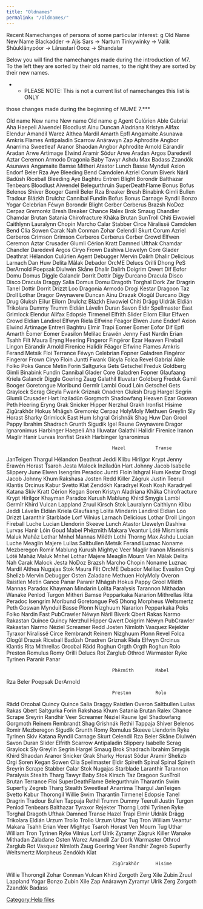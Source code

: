 ```yaml
---
title: "Oldnames"
permalink: "/Oldnames/"
---
```


Recent Namechanges of persons of some particular interest: <nowiki>g Old
Name New Name Blackadder -\> Ajis Sars -\> Nartum Tinkywinky -\> Valik
Shûuklänypóor -\> Lânastarí Oooz -\> Shandalar

</pre>

Below you will find the namechanges made during the introduction of M7.
To the left they are sorted by their old names, to the right they are
sorted by their new names.

- - PLEASE NOTE: This is not a current list of namechanges this list is
    ONLY

those changes made during the beginning of MUME 7.\*\*\*

Old name New name New name Old name <nowiki>g Agent Culúrien Able
Gabrial Aha Haepeli Aiwendel Bloodlust Ainu Duncan Aladriana Kristyn
Alifax Elendur Amandil Warez Althea Mardil Amarth Epfl Angamaite Asunawa
Amkris Flames Antipaladin Scarrow Anárawyn Zap Aphrodite Angbor Anarrima
Sweetleaf Aranor Shaodan Angbor Aphrodite Arnold Eärandir Aradan Arwe
Artimage Elwind Aramir Sõdur Arwe Aradan Argos Daredevil Aztar Ceremon
Armodo Dragonia Baby Tawyr Ashdu Max Badass Zzandôk Asunawa Angamaite
Bamse Mitheri Atastor Lunch Basse Mynduil Axion Endorf Beler Rza Aye
Bleeding Bend Camdolen Azriel Corum Biverk Náril Badûsh Riceball
Bleeding Aye Baghtru Entreri Blight Borondir Balthazar Tenbears
Bloodlust Aiwendel Belegurthruin SuperDeathFlame Bonus Bofus Belenos
Shiver Booger Gamil Beler Rza Breaker Bresh Binabink Gimli Bullen
Tradour Blázkh Drulchz Cannibal Fundin Bofus Bonus Carnage Ryndil Bonzo
Yogar Celebrian Féwyn Borondir Blight Cerber Cerberus Brazsh NoDoz
Cerpaz Gremoréz Bresh Breaker Chance Ralex Brok Smaug Chandler Chamdar
Brutan Satania Chirofracture Khâka Brutan SunTroll Chiti Eiwowíel
Caithlynn Lauralynn Chopin Marcho Calar Stabber Circe Níralissë Camdolen
Bend Clia Sowen Carak Nah Conman Zohar Celendil Skurt Corum Azriel
Cerberos Crimson Crimson Cerberos Cerberus Cerber Crowd Elfwen Ceremon
Aztar Crusader Glumli Cérion Kratt Damned Ufthak Chamdar Chandler
Daredevil Argos Ciryo Frown Dashiva Llewelyn Core Glader Deathrat
Hélandon Culúrien Agent Debugger Mervin Dalirh Dhalir Delicious Larnach
Dan Huw Delita Mâlak Debador OrcME Delucs Orilli Dhong PeS DerArnold
Poepsak Diulwén Skåne Dhalir Dalirh Doigrim Qwert Dif Eofor Domu Domus
Diggle Galandir Dorrit Dottir Digy Durcano Dracula Disco Disco Dracula
Draggy Salia Domus Domu Dragoth Torghal Dork Zar Dragrin Tanel Dottir
Dorrit Drizzt Loo Dragonia Armodo Drogi Kestar Dragoon Taz Droll Lothar
Dragor Gwynavere Duncan Ainu Drazak Ologûl Durcano Digy Drug Gluksh
Eïlur Eilorn Drulchz Blázkh Eiwowíel Chiti Drägg Uldrâk Eldián Trikolara
Dummy Trumm Eldián Lávelin Duran Savon Eldir Spellmaster East Grimlock
Elendur Alifax Edopsie Tirmenel Elfrith Slider Eilorn Eïlur Elfwen Crowd
Eldian Landirol Elfwyn Riela Elfwine Fëagor Elwen June Endorf Axion
Elwind Artimage Entreri Baghtru Elmir Trapi Eomer Èomer Eofor Dif Epfl
Amarth Èomer Eomer Evasilon Melilac Erawén Jenny Fast Nardin Erian Tsahh
Filt Maura Eryng Heering Fingeror Fingéror Ezar Heaven Fireball Lingon
Eärandir Arnold Firenice Halidir Fëagor Elfwine Flames Amkris Ferand
Metsik Floi Terrance Féwyn Celebrian Fopner Galadren Fingéror Fingeror
Frown Ciryo Floin Juntti Fwank Gicyla Folca Revel Gabrial Able Folko
Poks Gance Metin Forin Saltgurka Gets Getschel Freduk Goldberg Gimli
Binabink Fundin Cannibal Glader Core Galadren Fopner Glaufaang Kríela
Galandir Diggle Goering Zaug Galathil Illuvatar Goldberg Freduk Gamil
Booger Goretongue Moribund Germîr Lambi Goud Lóin Getschel Gets Graylock
Scrag Gicyla Fwank Griznak Onadren Gluksh Drug Hargel Segrin Glumli
Crusader Hart Inziladûn Gorgmoth Shadowfang Heaven Ezar Goswan Peth
Heering Eryng Grak Snicker Hipper Nerzhul Grakh Ironfist Hisime
Zigûrakhôr Hokus Mhâgsh Gremoréz Cerpaz HolyMoly Methuen Greylin Sly
Horast Sharky Grimlock East Hum Ishgral Grishnák Shag Huw Dan Grool
Pappy Ibrahim Shadrach Grunth Sigudik Igel Raune Gwynavere Dragor
Ignaronimus Harbinger Haepeli Aha Illuvatar Galathil Halidir Firenice
Iranon Maglir Hanír Lurvas Ironfist Grakh Harbinger Ignaronimus

`                                       Hazel           Transe`

JanTeigen Thargul Hélandon Deathrat Jeddi Klibu Hirilgor Krypt Jenny
Erawén Horast Tsaroh Jesta Malock Inziladûn Hart Johnny Jacob Isabelle
Slippery June Elwen Isengrim Peradoc Juntti Floin Ishgral Hum Kestar
Drogi Jacob Johnny Khum Rakshasa Josten Redd Killer Zágruk Justin
Teerull Klantis Orcinus Kabur Svetto Klat Zendókh Karadryel Kosh Kosh
Karadryel Katana Skiv Kratt Cérion Kegan Soren Kristyn Aladriana Khâka
Chirofracture Krypt Hirilgor Khayman Paradox Kurush Mablung Khird Smygis
Lambi Germîr Khird Vulcan Lappland Zruul Kirsch Stok Lauralynn Caithlynn
Klibu Jeddi Lávelin Eldián Kríela Glaufaang Lolita Mindarin Landirol
Eldian Loo Drizzt Laranthir Starblade Lorf Vilnius Larnach Delicious
Lothar Droll Lingon Fireball Luche Lucian Llendorin Skeeve Lunch Atastor
Llewelyn Dashiva Lurvas Hanír Lóin Goud Mabel Phêzmîth Makara Veantur
Lótë Mismismis Maluk Mahâz Lothar Mnhel Mannas Miléth Lothi Thorng Max
Ashdu Lucian Luche Meaglin Majere Luilas Saltbullen Metsik Ferand Luznac
Noname Mezberegon Romir Mablung Kurush Mightyc Veer Maglir Iranon
Mismismis Lótë Mahâz Maluk Mnhel Lothar Majere Meaglin Mourn Ven Mâlak
Delita Nah Carak Malock Jesta NoDoz Brazsh Marcho Chopin Noname Luznac
Mardil Althea Nugajas Stok Maura Filt OrcME Debador Melilac Evasilon
Orgi Shelizb Mervin Debugger Osten Zaladane Methuen HolyMoly Overon
Raistlen Metin Gance Panar Paranir Mhâgsh Hokus Pappy Grool Miléth
Mannas Paradox Khayman Mindarin Lolita Paralysis Tarannon Mithadan
Wanake Penlod Turgon Mitheri Bamse Pepparkaka Nararion Mithrellas Rita
Peradoc Isengrim Moribund Goretongue PeS Dhong Morpheus Weltsmertz Peth
Goswan Mynduil Basse Plonn Nizghuum Nararion Pepparkaka Poks Folko
Nardin Fast PubCrawler Néwyn Náril Biverk Qbert Rakas Narmo Rakastan
Quince Quincy Nerzhul Hipper Qwert Doigrim Néwyn PubCrawler Rakastan
Narmo Néziel Screamer Redd Josten Nimloth Vasquez Rejekter Tyraxor
Níralissë Circe Rembrandt Reinem Nizghuum Plonn Revel Folca Ologûl
Drazak Riceball Badûsh Onadren Griznak Riela Elfwyn Orcinus Klantis Rita
Mithrellas Orcobal Rädd Roghun Orgth Orgth Roghun Rolo Preston Romulus
Romy Orilli Delucs Rot Zarglub Othrod Warmaster Ryke Tyrinen Paranir
Panar

`                                       Phêzmîth        Mabel`

Rza Beler Poepsak DerArnold

`                                       Preston         Rolo`

Rädd Orcobal Quincy Quince Salia Draggy Raistlen Overon Saltbullen
Luilas Rakas Qbert Saltgurka Forin Rakshasa Khum Satania Brutan Ralex
Chance Scrape Sreyrin Randhir Veer Screamer Néziel Raune Igel Shadowfang
Gorgmoth Reinem Rembrandt Shag Grishnák Rethil Tappaja Shiver Belenos
Romir Mezberegon Sigudik Grunth Romy Romulus Skeeve Llendorin Ryke
Tyrinen Skiv Katana Ryndil Carnage Skurt Celendil Rza Beler Skåne
Diulwén Savon Duran Slider Elfrith Scarrow Antipaladin Slippery Isabelle
Scrag Graylock Sly Greylin Segrin Hargel Smaug Brok Shadrach Ibrahim
Smygis Khird Shaodan Aranor Snicker Grak Sharky Horast Sõdur Aramir
Shelizb Orgi Soren Kegan Sowen Clia Spellmaster Eldir Spireth Spinal
Spinal Spireth Sreyrin Scrape Stabber Calar Stok Nugajas Starblade
Laranthir Tarannon Paralysis Stealth Tharg Tawyr Baby Stok Kirsch Taz
Dragoon SunTroll Brutan Terrance Floi SuperDeathFlame Belegurthruin
Tharantîn Swim Superfly Zegreb Tharg Stealth Sweetleaf Anarrima Thargul
JanTeigen Svetto Kabur Thorongil Willie Swim Tharantîn Tirmenel Edopsie
Tanel Dragrin Tradour Bullen Tappaja Rethil Trumm Dummy Teerull Justin
Turgon Penlod Tenbears Balthazar Tyraxor Rejekter Thorng Lothi Tyrinen
Ryke Torghal Dragoth Ufthak Damned Transe Hazel Trapi Elmir Uldrâk Drägg
Trikolara Eldián Urzum Trollo Trollo Urzum Uthar Tug Tron William
Veantur Makara Tsahh Erian Veer Mightyc Tsaroh Horast Ven Mourn Tug
Uthar William Tron Tyrinen Ryke Vilnius Lorf Ulrik Zyramyr Zágruk Killer
Wanake Mithadan Zaladane Osten Warez Amandil Zar Dork Warmaster Othrod
Zarglub Rot Vasquez Nimloth Zaug Goering Veer Randhir Zegreb Superfly
Weltsmertz Morpheus Zendókh Klat

`                                       Zigûrakhôr      Hisime`

Willie Thorongil Zohar Conman Vulcan Khird Zorgoth Zerg Xile Zubin Zruul
Lappland Yogar Bonzo Zubin Xile Zap Anárawyn Zyramyr Ulrik Zerg Zorgoth
Zzandôk Badass

</pre>

[Category:Help files](Category:Help_files "wikilink")